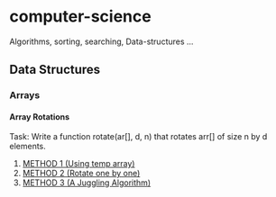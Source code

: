 # computer-science
Algorithms, sorting, searching, Data-structures ...

<h2>Data Structures</h2>
<h3>Arrays</h3>
<h4>Array Rotations</h4>

<p>Task: Write a function rotate(ar[], d, n) that rotates arr[] of size n by d elements.
  
<ol>
  <li><a href="https://github.com/vilenet/computer-science/blob/master/2%20DS/1%20Array/1%20Array%20Rotations/1_Array_Rotation_using_temp_array.cpp">METHOD 1 (Using temp array)</a></li> 
  <li><a href="https://github.com/vilenet/computer-science/blob/master/2%20DS/1%20Array/1%20Array%20Rotations/2_Array_Rotation_one_by_one.cpp">METHOD 2 (Rotate one by one)</a></li>
  <li><a href="https://github.com/vilenet/computer-science/blob/master/2%20DS/1%20Array/1%20Array%20Rotations/3_Array_Rotation_Juggling_Algorithm.cpp">METHOD 3 (A Juggling Algorithm)</a></li>
</ol>  
